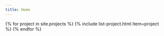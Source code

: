 ```yaml
---
title: Home
---
```


{% for project in site.projects %}
{% include list-project.html item=project %}
{% endfor %}
